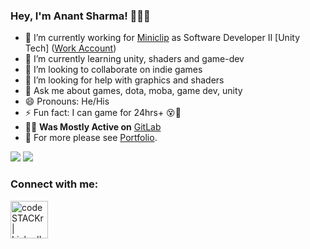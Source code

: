 ### Hey, I'm Anant Sharma! 🐱‍👤👾

- 🔭 I’m currently working for [Miniclip](https://www.miniclip.com/) as Software Developer II [Unity Tech] ([Work Account](https://github.com/anantsharmamc))
- 🌱 I’m currently learning unity, shaders and game-dev
- 👯 I’m looking to collaborate on indie games
- 🤔 I’m looking for help with graphics and shaders
- 💬 Ask me about games, dota, moba, game dev, unity
- 😄 Pronouns: He/His
- ⚡ Fun fact: I can game for 24hrs+ 😵🤩
- 👨‍💻 **Was Mostly Active on** [GitLab](https://gitlab.com/ananttheant)
- 📃 For more please see <a href="https://ananttheant.github.io/" target="_blank">Portfolio</a>.


<img src="https://github-readme-stats.vercel.app/api?username=ananttheant&&show_icons=true&title_color=41b883&icon_color=41b883&text_color=273849&bg_color=fffefe"/>
<img src="https://github-readme-stats.vercel.app/api/top-langs/?username=ananttheant&layout=compact&theme=vue" />

### Connect with me:

[<img align="left" alt="codeSTACKr | LinkedIn" width="60px" src= "https://user-images.githubusercontent.com/10895811/152938752-963cfa44-403e-401d-a472-6d8fb0fc3684.png"/>][linkedin]

<br/>


[linkedin]: https://www.linkedin.com/in/anant-sharma-game/

<!--
<p align="left"> <img src="https://komarev.com/ghpvc/?username=ananttheant" alt="rahul286" /> </p>
-->
